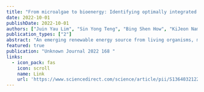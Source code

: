 ```yaml
---
title: "From microalgae to bioenergy: Identifying optimally integrated biorefinery pathways and harvest scheduling under uncertainties in predicted climate"
date: 2022-10-01
publishDate: 2022-10-01
authors: ["Juin Yau Lim", "Sin Yong Teng", "Bing Shen How", "KiJeon Nam", "SungKu Heo", "Vítězslav Máša", "Petr Stehlík", "Chang Kyoo Yoo"]
publication_types: ["2"]
abstract: "An emerging renewable energy source from living organisms, microalgae are recognized for its remarkable energy content and continuously receiving interest with a great potential in increasing its shares in fuel market. The main challenge for stable biorefinery operation is cultivation, given that the growth of microalgae is highly dependent on climate conditions, especially ambient temperature, and solar exposure. Herein, an advanced forecasting algorithm predicts daily climate conditions a year ahead. The forecast is then used in a dynamic metaheuristic optimization framework to determine optimal microalgae biorefinery process pathways with promising total annual margins and greenhouse gas emissions. In return, the optimal solution is reported with a total annual margin of 815,716 US$/y and greenhouse gas emission of 1.1 × 107 kg CO2-eqv/y. The most feasible microalgae species among the selection pool …"
featured: true
publication: "Unknown Journal 2022 168 "
links:
  - icon_pack: fas
    icon: scroll
    name: Link
    url: 'https://www.sciencedirect.com/science/article/pii/S136403212200747X'
---
```

